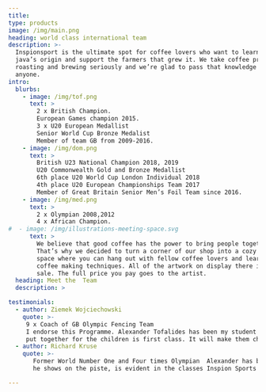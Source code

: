 ```yaml
---
title: 
type: products
image: /img/main.png
heading: world class international team 
description: >-
  Inspionsport is the ultimate spot for coffee lovers who want to learn about their
  java’s origin and support the farmers that grew it. We take coffee production,
  roasting and brewing seriously and we’re glad to pass that knowledge to
  anyone.
intro:
  blurbs:
    - image: /img/tof.png
      text: >
        2 x British Champion.
        European Games champion 2015.
        3 x U20 European Medallist 
        Senior World Cup Bronze Medalist 
        Member of team GB from 2009-2016.
    - image: /img/dom.png
      text: >
        British U23 National Champion 2018, 2019
        U20 Commonwealth Gold and Bronze Medallist 
        6th place U20 World Cup London Individual 2018
        4th place U20 European Championships Team 2017
        Member of Great Britain Senior Men’s Foil Team since 2016.
    - image: /img/med.png
      text: >
        2 x Olympian 2008,2012
        4 x African Champion.
#  - image: /img/illustrations-meeting-space.svg
      text: >
        We believe that good coffee has the power to bring people together.
        That’s why we decided to turn a corner of our shop into a cozy meeting
        space where you can hang out with fellow coffee lovers and learn about
        coffee making techniques. All of the artwork on display there is for
        sale. The full price you pay goes to the artist.
  heading: Meet the  Team 
  description: >

testimonials:
  - author: Ziemek Wojciechowski
    quote: >-
     9 x Coach of GB Olympic Fencing Team 
     I endorse this Programme. Alexander Tofalides has been my student for nearly a decadeb and the programme he has 
     put together for the children is first class. It will make them champions on and off the piste.
  - author: Richard Kruse
    quote: >-
       Former World Number One and Four times Olympian  Alexander has been my teammate for many years on the British Team. The same drive and passion
       he shows on the piste, is evident in the classes Inspion Sports provides for their students.

---
```



